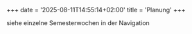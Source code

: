 +++
date = '2025-08-11T14:55:14+02:00'
title = 'Planung'
+++

siehe einzelne Semesterwochen in der Navigation
